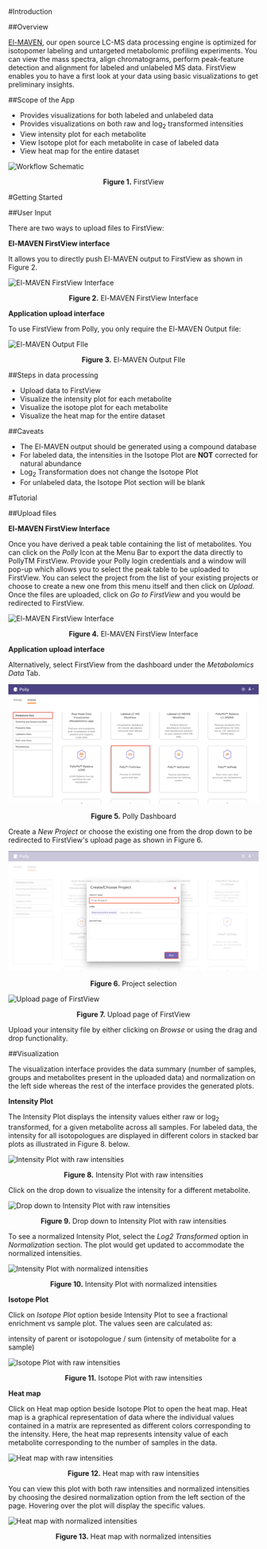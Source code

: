 #Introduction

##Overview

[El-MAVEN](https://resources.elucidata.io/elmaven), our open source LC-MS data processing engine is optimized for isotopomer labeling and untargeted metabolomic profiling experiments. You can view the mass spectra, align chromatograms, perform peak-feature detection and alignment for labeled and unlabeled MS data. FirstView enables you to have a first look at your data using basic visualizations to get preliminary insights.

##Scope of the App

*   Provides visualizations for both labeled and unlabeled data
*   Provides visualizations on both raw and log<sub>2</sub> transformed intensities
*   View intensity plot for each metabolite
*   View Isotope plot for each metabolite in case of labeled data
*   View heat map for the entire dataset

![Workflow Schematic](../../img/FirstView/Workflowschematic.png) <center>**Figure 1.** FirstView</center>

#Getting Started

##User Input

There are two ways to upload files to FirstView:

**El-MAVEN FirstView interface**

It allows you to directly push El-MAVEN output to FirstView as shown in Figure 2.

![El-MAVEN FirstView Interface](../../img/FirstView/EFInterface.png) <center>**Figure 2.** El-MAVEN FirstView Interface</center>

**Application upload interface**

To use FirstView from Polly, you only require the El-MAVEN Output file:

![El-MAVEN Output FIle](../../img/FirstView/Outputfile.png) <center>**Figure 3.** El-MAVEN Output FIle</center>

##Steps in data processing

*   Upload data to FirstView
*   Visualize the intensity plot for each metabolite
*   Visualize the isotope plot for each metabolite
*   Visualize the heat map for the entire dataset

##Caveats

*   The El-MAVEN output should be generated using a compound database
*   For labeled data, the intensities in the Isotope Plot are **NOT** corrected for natural abundance
*   Log<sub>2</sub> Transformation does not change the Isotope Plot
*   For unlabeled data, the Isotope Plot section will be blank

#Tutorial

##Upload files

**El-MAVEN FirstView Interface**

Once you have derived a peak table containing the list of metabolites. You can click on the *Polly* Icon at the Menu Bar to export the data directly to PollyTM FirstView. Provide your Polly login credentials and a window will pop-up which allows you to select the peak table to be uploaded to FirstView. You can select the project from the list of your existing projects or choose to create a new one from this menu itself and then click on *Upload.* Once the files are uploaded, click on *Go to FirstView* and you would be redirected to FirstView.

![El-MAVEN FirstView Interface](../../img/FirstView/Elmaven.png) <center>**Figure 4.** El-MAVEN FirstView Interface</center>

**Application upload interface**

Alternatively, select FirstView from the dashboard under the *Metabolomics Data* Tab.

![Polly Dashboard](../../img/FirstView/Dashboard.png) <center>**Figure 5.** Polly Dashboard</center>

Create a *New Project* or choose the existing one from the drop down to be redirected to FirstView's upload page as shown in Figure 6.

![Project selection](../../img/FirstView/Projectselection.png) <center>**Figure 6.** Project selection</center>

![Upload page of FirstView](../../img/FirstView/Uploadpage.png) <center>**Figure 7.** Upload page of FirstView</center>

Upload your intensity file by either clicking on *Browse* or using the drag and drop functionality.

##Visualization

The visualization interface provides the data summary (number of samples, groups and metabolites present in the uploaded data) and normalization on the left side whereas the rest of the interface provides the generated plots.

**Intensity Plot**

The Intensity Plot displays the intensity values either raw or log<sub>2</sub> transformed, for a given metabolite across all samples. For labeled data, the intensity for all isotopologues are displayed in different colors in stacked bar plots as illustrated in Figure 8. below.

![Intensity Plot with raw intensities](../../img/FirstView/Intensityplot.png) <center>**Figure 8.** Intensity Plot with raw intensities</center>

Click on the drop down to visualize the intensity for a different metabolite.

![Drop down to Intensity Plot with raw intensities](../../img/FirstView/Intensityplot2.png) <center>**Figure 9.** Drop down to Intensity Plot with raw intensities</center>

To see a normalized Intensity Plot, select the *Log2 Transformed* option in *Normalization* section. The plot would get updated to accommodate the normalized intensities.

![Intensity Plot with normalized intensities](../../img/FirstView/Intensityplot3.png) <center>**Figure 10.** Intensity Plot with normalized intensities</center>

**Isotope Plot**

Click on *Isotope Plot* option beside Intensity Plot to see a fractional enrichment vs sample plot. The values seen are calculated as:

intensity of parent or isotopologue / sum (intensity of metabolite for a sample)

![Isotope Plot with raw intensities](../../img/FirstView/Isotopeplot.png) <center>**Figure 11.** Isotope Plot with raw intensities</center>

**Heat map**

Click on Heat map option beside Isotope Plot to open the heat map. Heat map is a graphical representation of data where the individual values contained in a matrix are represented as different colors corresponding to the intensity. Here, the heat map represents intensity value of each metabolite corresponding to the number of samples in the data.

![Heat map with raw intensities](../../img/FirstView/Heatmap1.png) <center>**Figure 12.** Heat map with raw intensities</center>

You can view this plot with both raw intensities and normalized intensities by choosing the desired normalization option from the left section of the page. Hovering over the plot will display the specific values.

![Heat map with normalized intensities](../../img/FirstView/Heatmap2.png) <center>**Figure 13.** Heat map with normalized intensities</center>